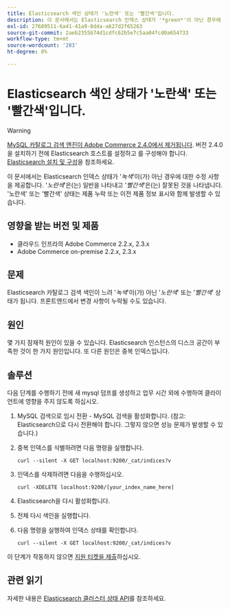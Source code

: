 ```yaml
---
title: Elasticsearch 색인 상태가 '노란색' 또는 '빨간색'입니다.
description: 이 문서에서는 Elasticsearch 인덱스 상태가 '*green*'이 아닌 경우에 대한 수정 사항을 제공합니다. '*노란색*'은 일반을 나타내고 '*빨간색*'은 잘못된 것을 나타냅니다. '노란색' 또는 '빨간색' 상태는 제품 누락 또는 이전 제품 정보 표시와 함께 발생할 수 있습니다.
exl-id: 27689511-6a41-41a9-8dda-a627d2f65263
source-git-commit: 2aeb2355b74d1cdfc62b5e7c5aa04fcd0a654733
workflow-type: tm+mt
source-wordcount: '283'
ht-degree: 0%

---
```


# Elasticsearch 색인 상태가 &#39;노란색&#39; 또는 &#39;빨간색&#39;입니다.

>[!WARNING]
>
> [MySQL 카탈로그 검색 엔진이 Adobe Commerce 2.4.0에서 제거됩니다](/help/announcements/adobe-commerce-announcements/mysql-catalog-search-engine-will-be-removed-in-magento-2-4-0.md). 버전 2.4.0을 설치하기 전에 Elasticsearch 호스트를 설정하고 를 구성해야 합니다. [Elasticsearch 설치 및 구성](https://experienceleague.adobe.com/ko/docs/commerce-operations/configuration-guide/search/overview-search)을 참조하세요.

이 문서에서는 Elasticsearch 인덱스 상태가 &#39;*녹색*&#39;이(가) 아닌 경우에 대한 수정 사항을 제공합니다. &#39;*노란색*&#39;은(는) 일반을 나타내고 &#39;*빨간색*&#39;은(는) 잘못된 것을 나타냅니다. &#39;노란색&#39; 또는 &#39;빨간색&#39; 상태는 제품 누락 또는 이전 제품 정보 표시와 함께 발생할 수 있습니다.

## 영향을 받는 버전 및 제품

* 클라우드 인프라의 Adobe Commerce 2.2.x, 2.3.x
* Adobe Commerce on-premise 2.2.x, 2.3.x

## 문제

Elasticsearch 카탈로그 검색 색인이 느려 &#39;*녹색*&#39;이(가) 아닌 &#39;*노란색*&#39; 또는 &#39;*빨간색*&#39; 상태가 됩니다. 프론트엔드에서 변경 사항이 누락될 수도 있습니다.

## 원인

몇 가지 잠재적 원인이 있을 수 있습니다. Elasticsearch 인스턴스의 디스크 공간이 부족한 것이 한 가지 원인입니다. 또 다른 원인은 중복 인덱스입니다.

## 솔루션

다음 단계를 수행하기 전에 새 mysql 덤프를 생성하고 업무 시간 외에 수행하여 클라이언트에 영향을 주지 않도록 하십시오.

1. MySQL 검색으로 임시 전환 - MySQL 검색을 활성화합니다. (참고: Elasticsearch으로 다시 전환해야 합니다. 그렇지 않으면 성능 문제가 발생할 수 있습니다.)
1. 중복 인덱스를 식별하려면 다음 명령을 실행합니다.

   ```
   curl --silent -X GET localhost:9200/_cat/indices?v
   ```

1. 인덱스를 삭제하려면 다음을 수행하십시오.

   ```
   curl -XDELETE localhost:9200/[your_index_name_here]
   ```

1. Elasticsearch을 다시 활성화합니다.
1. 전체 다시 색인을 실행합니다.
1. 다음 명령을 실행하여 인덱스 상태를 확인합니다.

   ```
   curl --silent -X GET localhost:9200/_cat/indices?v
   ```

이 단계가 작동하지 않으면 [지원 티켓을 제출](/help/help-center-guide/help-center/magento-help-center-user-guide.md#submit-ticket)하십시오.

## 관련 읽기

자세한 내용은 [Elasticsearch 클러스터 상태 API](https://www.elastic.co/guide/en/elasticsearch/reference/current/cluster-health.html)를 참조하세요.
